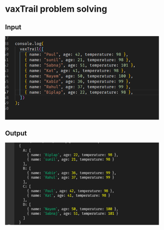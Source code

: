 # vaxTrail problem solving

## Input

<img src="./input.png"/>

## Output

<img src="./output.png"/>
